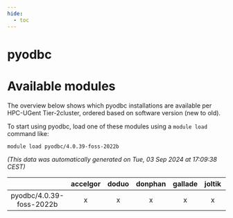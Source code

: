 ```yaml
---
hide:
  - toc
---
```


pyodbc
======

# Available modules


The overview below shows which pyodbc installations are available per HPC-UGent Tier-2cluster, ordered based on software version (new to old).

To start using pyodbc, load one of these modules using a `module load` command like:

```shell
module load pyodbc/4.0.39-foss-2022b
```

*(This data was automatically generated on Tue, 03 Sep 2024 at 17:09:38 CEST)*  

| |accelgor|doduo|donphan|gallade|joltik|shinx|skitty|
| :---: | :---: | :---: | :---: | :---: | :---: | :---: | :---: |
|pyodbc/4.0.39-foss-2022b|x|x|x|x|x|-|x|
